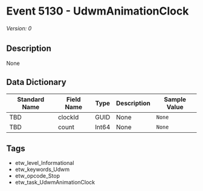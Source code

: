 # Event 5130 - UdwmAnimationClock
###### Version: 0

## Description
None

## Data Dictionary
|Standard Name|Field Name|Type|Description|Sample Value|
|---|---|---|---|---|
|TBD|clockId|GUID|None|`None`|
|TBD|count|Int64|None|`None`|

## Tags
* etw_level_Informational
* etw_keywords_Udwm
* etw_opcode_Stop
* etw_task_UdwmAnimationClock